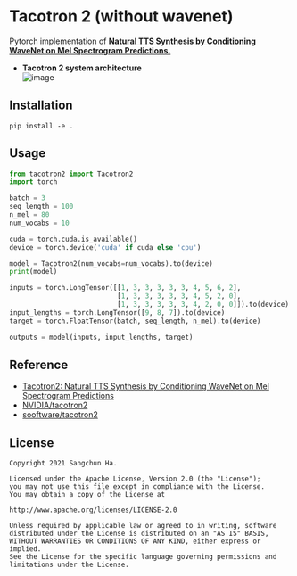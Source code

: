 # Tacotron 2 (without wavenet)
 Pytorch implementation of [**Natural TTS Synthesis by Conditioning WaveNet on Mel Spectrogram Predictions.**](https://arxiv.org/abs/1712.05884)  
   
 
- **Tacotron 2 system architecture**   
![image](https://user-images.githubusercontent.com/54731898/124512375-261b4b80-de13-11eb-8e7d-6d380d6208db.png)  

## Installation
```   
pip install -e .   
```   
  
## Usage
```python
from tacotron2 import Tacotron2
import torch

batch = 3
seq_length = 100
n_mel = 80
num_vocabs = 10

cuda = torch.cuda.is_available()
device = torch.device('cuda' if cuda else 'cpu')

model = Tacotron2(num_vocabs=num_vocabs).to(device)
print(model)

inputs = torch.LongTensor([[1, 3, 3, 3, 3, 3, 4, 5, 6, 2],
                           [1, 3, 3, 3, 3, 3, 4, 5, 2, 0],
                           [1, 3, 3, 3, 3, 3, 4, 2, 0, 0]]).to(device)
input_lengths = torch.LongTensor([9, 8, 7]).to(device)
target = torch.FloatTensor(batch, seq_length, n_mel).to(device)

outputs = model(inputs, input_lengths, target)
```

## Reference
- [Tacotron2: Natural TTS Synthesis by Conditioning WaveNet on Mel Spectrogram Predictions](https://arxiv.org/abs/1712.05884)  
- [NVIDIA/tacotron2](https://github.com/NVIDIA/tacotron2)  
- [sooftware/tacotron2](https://github.com/sooftware/tacotron2)  
  
## License
```
Copyright 2021 Sangchun Ha.

Licensed under the Apache License, Version 2.0 (the "License");
you may not use this file except in compliance with the License.
You may obtain a copy of the License at

http://www.apache.org/licenses/LICENSE-2.0

Unless required by applicable law or agreed to in writing, software
distributed under the License is distributed on an "AS IS" BASIS,
WITHOUT WARRANTIES OR CONDITIONS OF ANY KIND, either express or implied.
See the License for the specific language governing permissions and
limitations under the License.
```  
